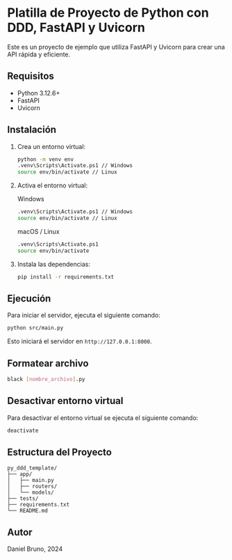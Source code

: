 # Platilla de Proyecto de Python con DDD, FastAPI y Uvicorn

Este es un proyecto de ejemplo que utiliza FastAPI y Uvicorn para crear una API rápida y eficiente.

## Requisitos

- Python 3.12.6+
- FastAPI
- Uvicorn

## Instalación

1. Crea un entorno virtual:

   ```bash
   python -m venv env
   .venv\Scripts\Activate.ps1 // Windows
   source env/bin/activate // Linux
   ```

2. Activa el entorno virtual:

   Windows

   ```bash
   .venv\Scripts\Activate.ps1 // Windows
   source env/bin/activate // Linux
   ```

   macOS / Linux

   ```bash
   .venv\Scripts\Activate.ps1
   source env/bin/activate
   ```

3. Instala las dependencias:
   ```bash
   pip install -r requirements.txt
   ```

## Ejecución

Para iniciar el servidor, ejecuta el siguiente comando:

```bash
python src/main.py
```

Esto iniciará el servidor en `http://127.0.0.1:8000`.

## Formatear archivo

```bash
black [nombre_archivo].py
```

## Desactivar entorno virtual

Para desactivar el entorno virtual se ejecuta el siguiente comando:

```bash
deactivate
```

## Estructura del Proyecto

```
py_ddd_template/
├── app/
│   ├── main.py
│   ├── routers/
│   └── models/
├── tests/
├── requirements.txt
└── README.md
```

## Autor

Daniel Bruno, 2024
